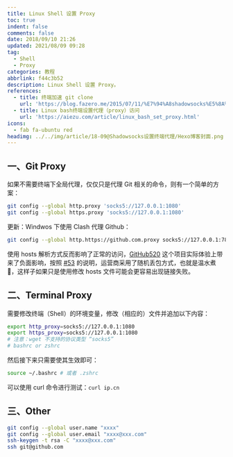 ```yaml
---
title: Linux Shell 设置 Proxy
toc: true
indent: false
comments: false
date: 2018/09/10 21:26
updated: 2021/08/09 09:28
tag:
  - Shell
  - Proxy
categories: 教程
abbrlink: f44c3b52
description: Linux Shell 设置 Proxy。
references:
  - title: 终端加速 git clone
    url: 'https://blog.fazero.me/2015/07/11/%E7%94%A8shadowsocks%E5%8A%A0%E9%80%9Fgit-clone/'
  - title: Linux bash终端设置代理（proxy）访问
    url: 'https://aiezu.com/article/linux_bash_set_proxy.html'
icons:
  - fab fa-ubuntu red
headimg: ../../img/article/18-09@Shadowsocks设置终端代理/Hexo博客封面.png
---
```


## 一、Git Proxy

如果不需要终端下全局代理，仅仅只是代理 Git 相关的命令，则有一个简单的方案：

```sh
git config --global http.proxy 'socks5://127.0.0.1:1080'
git config --global https.proxy 'socks5://127.0.0.1:1080'
```

更新：Windwos 下使用 Clash 代理 Github：

```sh 只全局代理 Github 链接
git config --global http.https://github.com.proxy socks5://127.0.0.1:7890
```

使用 hosts 解析方式反而影响了正常的访问，[GitHub520](https://github.com/521xueweihan/GitHub520) 这个项目实际体验上带来了负面影响，按照 [#53](https://github.com/521xueweihan/GitHub520/issues/53) 的说明，运营商采用了随机丢包方式，也就是温水煮🐸，这样子如果只是使用修改 hosts 文件可能会更容易出现链接失败。

## 二、Terminal Proxy

需要修改终端（Shell）的环境变量，修改（相应的）文件并追加以下内容：

```sh
export http_proxy=socks5://127.0.0.1:1080
export https_proxy=socks5://127.0.0.1:1080
# 注意：wget 不支持的协议类型 “socks5”
# bashrc or zshrc
```

然后接下来只需要使其生效即可：

```sh
source ~/.bashrc # 或者 .zshrc
```

可以使用 curl 命令进行测试：`curl ip.cn`

## 三、Other

```sh
git config --global user.name "xxxx"
git config --global user.email "xxxx@xxx.com"
ssh-keygen -t rsa -C "xxxx@xxx.com"
ssh git@github.com
```
